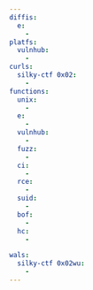 ```yaml
---
diffis:
  e:
    -
platfs:
  vulnhub:
    -
curls:
  silky-ctf 0x02:
    -
functions:
  unix:
    -
  e:
    -
  vulnhub:
    -
  fuzz:
    -
  ci:
    -
  rce:
    -
  suid:
    -
  bof:
    -
  hc:
    -

wals:
  silky-ctf 0x02wu:
    -
---
```


